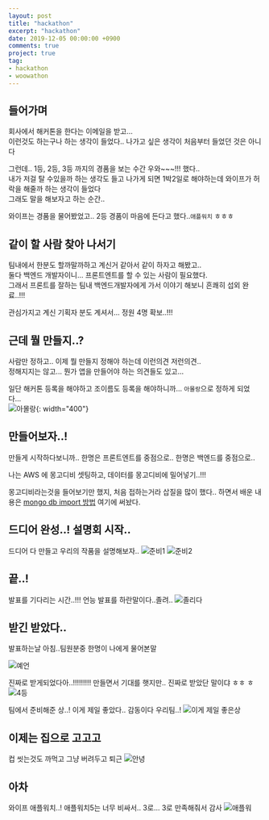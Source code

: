 ```yaml
---
layout: post
title: "hackathon"
excerpt: "hackathon"
date: 2019-12-05 00:00:00 +0900
comments: true
project: true
tag:
- hackathon
- woowathon
---
```

## 들어가며
회사에서 해커톤을 한다는 이메일을 받고... <br/>
이런것도 하는구나 하는 생각이 들었다.. 나가고 싶은 생각이 처음부터 들었던 것은 아니다 <br/>

그런데.. 1등, 2등, 3등 까지의 경품을 보는 수간 우와~~~!!! 했다.. <br/>
내가 저걸 탈 수있을까 하는 생각도 들고 나가게 되면 1박2일로 해야하는데 와이프가 허락을 해줄까 하는 생각이 들었다 <br/>
그래도 말을 해보자고 하는 순간..<br/>

와이프는 경품을 물어봤었고.. 2등 경품이 마음에 든다고 했다..`애플워치` ㅎㅎㅎ<br/>

## 같이 할 사람 찾아 나서기
팀내에서 한분도 할까말까하고 계신거 같아서 같이 하자고 해봤고..   
둘다 백엔드 개발자이니... 프론트엔트를 할 수 있는 사람이 필요했다.  
그래서 프론트를 잘하는 팀내 백엔드개발자에게 가서 이야기 해보니 흔쾌히 섭외 완료..!!!  

관심가지고 계신 기획자 분도 계셔서... 정원 4명 확보..!!!

## 근데 뭘 만들지..?
사람만 정하고.. 이제 뭘 만들지 정해야 하는데 이런의견 저런의견..  
정해지지는 않고...
뭔가 앱을 만들어야 하는 의견들도 있고... 

일단 해커톤 등록을 해야하고 조이름도 등록을 해야하니까...
`아몰랑`으로 정하게 되었다...  
![아몰랑](/assets/img/project/woowathon/team-name.png){: width="400"}

## 만들어보자..!
만들게 시작하다보니까..
한명은 프론트엔트를 중점으로..
한명은 백엔드를 중점으로..

나는 AWS 에 몽고디비 셋팅하고,
데이터를 몽고디비에 밀어넣기..!!!

몽고디비라는것을 들어보기만 했지, 처음 접하는거라 삽질을 많이 했다..
하면서 배운 내용은 [mongo db import 방법](https://mayaul.github.io/mongo-db) 여기에 써놨다.

## 드디어 완성..! 설명회 시작..
드디어 다 만들고 우리의 작품을 설명해보자..
![준비1](/assets/img/project/woowathon/ready.png)
![준비2](/assets/img/project/woowathon/ready2.png)

## 끝..!
발표를 기다리는 시간..!!!
언능 발표를 하란말이다..졸려..
![졸리다](/assets/img/project/woowathon/finish.jpg)

## 받긴 받았다..
발표하는날 아침..팀원분중 한명이 나에게 물어본말

![예언](/assets/img/project/woowathon/prophecy.png)

진짜로 받게되었다아..!!!!!!!!!
만들면서 기대를 햇지만.. 진짜로 받았단 말이댜 ㅎㅎ
ㅎ
![4등](/assets/img/project/woowathon/4th.jpg)

팀에서 준비해준 상..! 이게 제일 좋았다..
감동이다 우리팀..!
![이게 제일 좋은상](/assets/img/project/woowathon/team-award.jpg)

## 이제는 집으로 고고고
컵 씻는것도 까먹고 그냥 버려두고 퇴근
![안녕](/assets/img/project/woowathon/bye.jpg)

## 아차
와이프 애플워치..!
애플워치5는 너무 비싸서.. 3로...
3로 만족해줘서 감사
![애플워](/assets/img/project/woowathon/apple-watch.png)
